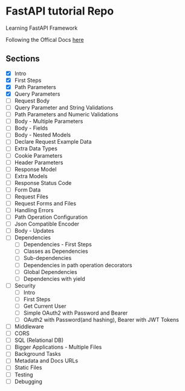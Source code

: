 # FastAPI tutorial Repo

Learning FastAPI Framework

Following the Offical Docs [here][1]

[1]: https://fastapi.tiangolo.com/tutorial/

## Sections

- [x] Intro
- [x] First Steps
- [x] Path Parameters
- [x] Query Parameters
- [ ] Request Body
- [ ] Query Parameter and String Validations
- [ ] Path Parameters and Numeric Validations
- [ ] Body - Multiple Parameters
- [ ] Body - Fields
- [ ] Body - Nested Models
- [ ] Declare Request Example Data
- [ ] Extra Data Types
- [ ] Cookie Parameters
- [ ] Header Parameters
- [ ] Response Model
- [ ] Extra Models
- [ ] Response Status Code
- [ ] Form Data
- [ ] Request Files
- [ ] Request Forms and Files
- [ ] Handling Errors
- [ ] Path Operation Configuration
- [ ] Json Compatible Encoder
- [ ] Body - Updates
- [ ] Dependencies
  - [ ] Dependencies - First Steps
  - [ ] Classes as Dependencies
  - [ ] Sub-dependencies
  - [ ] Dependencies in path operation decorators
  - [ ] Global Dependencies
  - [ ] Dependencies with yield
- [ ] Security
  - [ ] Intro
  - [ ] First Steps
  - [ ] Get Current User
  - [ ] Simple OAuth2 with Password and Bearer
  - [ ] OAuth2 with Password(and hashing), Bearer with JWT Tokens
- [ ] Middleware
- [ ] CORS
- [ ] SQL (Relational DB)
- [ ] Bigger Applications - Multiple Files
- [ ] Background Tasks
- [ ] Metadata and Docs URLs
- [ ] Static Files
- [ ] Testing
- [ ] Debugging
